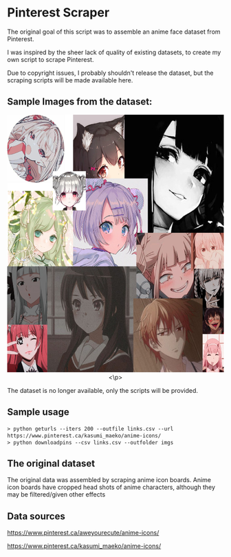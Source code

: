 # Pinterest Scraper
The original goal of this script was to assemble an anime face dataset from Pinterest.

I was inspired by the sheer lack of quality of existing datasets, to create my own script to scrape Pinterest.

Due to copyright issues, I probably shouldn't release the dataset, but the scraping scripts will be made available here.

## Sample Images from the dataset:
<p align="center">
<img src="images.jpg" width="600" height="600" />
<\p>

The dataset is no longer available, only the scripts will be provided.

## Sample usage
```
> python geturls --iters 200 --outfile links.csv --url https://www.pinterest.ca/kasumi_maeko/anime-icons/
> python downloadpins --csv links.csv --outfolder imgs
```

## The original dataset
The original data was assembled by scraping anime icon boards. Anime icon boards have cropped head shots of anime characters, although they may be filtered/given other effects

## Data sources

https://www.pinterest.ca/aweyourecute/anime-icons/

https://www.pinterest.ca/kasumi_maeko/anime-icons/

